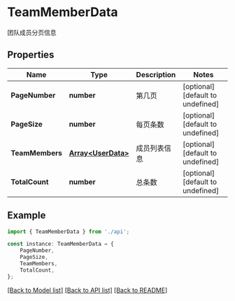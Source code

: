 # TeamMemberData

团队成员分页信息

## Properties

Name | Type | Description | Notes
------------ | ------------- | ------------- | -------------
**PageNumber** | **number** | 第几页 | [optional] [default to undefined]
**PageSize** | **number** | 每页条数 | [optional] [default to undefined]
**TeamMembers** | [**Array&lt;UserData&gt;**](UserData.md) | 成员列表信息 | [optional] [default to undefined]
**TotalCount** | **number** | 总条数 | [optional] [default to undefined]

## Example

```typescript
import { TeamMemberData } from './api';

const instance: TeamMemberData = {
    PageNumber,
    PageSize,
    TeamMembers,
    TotalCount,
};
```

[[Back to Model list]](../README.md#documentation-for-models) [[Back to API list]](../README.md#documentation-for-api-endpoints) [[Back to README]](../README.md)
